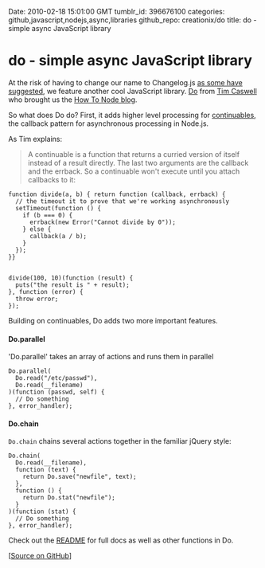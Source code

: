 Date: 2010-02-18 15:01:00 GMT
tumblr_id: 396676100
categories: github,javascript,nodejs,async,libraries
github_repo: creationix/do
title: do - simple async JavaScript library

# do - simple async JavaScript library

At the risk of having to change our name to Changelog.js [as some have suggested](http://twitter.com/jsconf/status/9237686006), we feature another cool JavaScript library. [Do](http://github.com/creationix/do) from [Tim Caswell](http://twitter.com/creationix) who brought us the [How To Node blog](http://howtonode.org/).

So what does Do do? First, it adds higher level processing for [continuables](http://boshi.inimino.org/3box/asof/1263250371783/fileIO/README.html), the callback pattern for asynchronous processing in Node.js.

As Tim explains:

> A continuable is a function that returns a curried version of itself instead of a result directly. The last two arguments are the callback and the errback. So a continuable won't execute until you attach callbacks to it:

    function divide(a, b) { return function (callback, errback) {
      // the timeout it to prove that we're working asynchronously
      setTimeout(function () {
        if (b === 0) {
          errback(new Error("Cannot divide by 0"));
        } else {
          callback(a / b);
        }
      }); 
    }}
    
    
    divide(100, 10)(function (result) {
      puts("the result is " + result);
    }, function (error) {
      throw error;
    });

Building on continuables, Do adds two more important features.

#### Do.parallel

'Do.parallel' takes an array of actions and runs them in parallel

    Do.parallel(
      Do.read("/etc/passwd"),
      Do.read(__filename)
    )(function (passwd, self) {
      // Do something
    }, error_handler);

#### Do.chain

`Do.chain` chains several actions together in the familiar jQuery style:

    Do.chain(
      Do.read(__filename),
      function (text) { 
        return Do.save("newfile", text);
      },
      function () {
        return Do.stat("newfile");
      }
    )(function (stat) {
      // Do something
    }, error_handler);

Check out the [README](http://github.com/creationix/do#readme) for full docs as well as other functions in Do.

[[Source on GitHub](http://github.com/creationix/do)]

